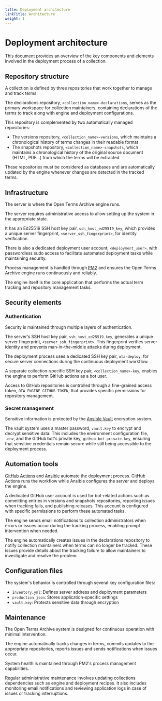 ```yaml
---
title: Deployment architecture
linkTitle: Architecture
weight: 1
---
```


# Deployment architecture

This document provides an overview of the key components and elements involved in the deployment process of a collection.

## Repository structure

A collection is defined by three repositories that work together to manage and track terms.

The declarations repository, `<collection_name>-declarations`, serves as the primary workspace for collection maintainers, containing declarations of the terms to track along with engine and deployment configurations.

This repository is complemented by two automatically managed repositories:

- The versions repository, `<collection_name>-versions`, which maintains a chronological history of terms changes in their readable format
- The snapshots repository, `<collection_name>-snapshots`, which maintains a chronological history of the original source document (HTML, PDF…) from which the terms will be extracted

These repositories must be considered as databases and are automatically updated by the engine whenever changes are detected in the tracked terms.

## Infrastructure

The server is where the Open Terms Archive engine runs.

The server requires administrative access to allow setting up the system in the appropriate state.

It has an Ed25519 SSH host key pair, `ssh_host_ed25519_key`, which provides a unique server fingerprint, `<server_ssh_fingerprint>`, for identity verification.

There is also a dedicated deployment user account, `<deployment_user>`, with passwordless sudo access to facilitate automated deployment tasks while maintaining security.

Process management is handled through [PM2](https://pm2.keymetrics.io/) and ensures the Open Terms Archive engine runs continuously and reliably.

The engine itself is the core application that performs the actual term tracking and repository management tasks.

## Security elements

### Authentication

Security is maintained through multiple layers of authentication.

The server's SSH host key pair, `ssh_host_ed25519_key`, generates a unique server fingerprint, `<server_ssh_fingerprint>`. This fingerprint verifies server identity and prevents man-in-the-middle attacks during deployment.

The deployment process uses a dedicated SSH key pair, `ota-deploy`, for secure server connections during the continuous deployment workflow.

A separate collection-specific SSH key pair, `<collection_name>-key`, enables the engine to perform GitHub actions as a bot user.

Access to GitHub repositories is controlled through a fine-grained access token, `OTA_ENGINE_GITHUB_TOKEN`, that provides specific permissions for repository management.

### Secret management

Sensitive information is protected by the [Ansible Vault](https://docs.ansible.com/ansible/latest/vault_guide/index.html) encryption system.

The vault system uses a master password, `vault.key` to encrypt and decrypt sensitive data. This includes the environment configuration file, `.env`, and the GitHub bot's private key, `github-bot-private-key`, ensuring that sensitive credentials remain secure while still being accessible to the deployment process.

## Automation tools

[GitHub Actions](https://docs.github.com/en/actions) and [Ansible](https://www.ansible.com/) automate the deployment process. GitHub Actions runs the workflow while Ansible configures the server and deploys the engine.

A dedicated GitHub user account is used for bot-related actions such as committing entries in versions and snapshots repositories, reporting issues when tracking fails, and publishing releases. This account is configured with specific permissions to perform these automated tasks.

The engine sends email notifications to collection administrators when errors or issues occur during the tracking process, enabling prompt intervention when needed.

The engine automatically creates issues in the declarations repository to notify collection maintainers when terms can no longer be tracked. These issues provide details about the tracking failure to allow maintainers to investigate and resolve the problem.

## Configuration files

The system's behavior is controlled through several key configuration files:

- `inventory.yml`: Defines server address and deployment parameters
- `production.json`: Stores application-specific settings
- `vault.key`: Protects sensitive data through encryption

## Maintenance

The Open Terms Archive system is designed for continuous operation with minimal intervention.

The engine automatically tracks changes in terms, commits updates to the appropriate repositories, reports issues and sends notifications when issues occur.

System health is maintained through PM2's process management capabilities.

Regular administrative maintenance involves updating collections dependencies such as engine and deployment recipes. It also includes monitoring email notifications and reviewing application logs in case of issues or tracking interruptions.
